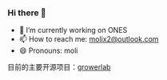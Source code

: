 ### Hi there 👋

- 🔭 I’m currently working on ONES
- 📫 How to reach me: molix2@outlook.com
- 😄 Pronouns: moli

目前的主要开源项目：[growerlab](https://github.com/growerlab)
